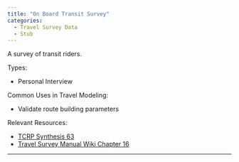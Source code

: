 ```yaml
---
title: "On Board Transit Survey"
categories:
  - Travel Survey Data
  - Stub
---
```



A survey of transit riders.

Types:

-   Personal Interview

Common Uses in Travel Modeling:

-   Validate route building parameters

Relevant Resources:

-   [TCRP Synthesis 63](TCRP_Synthesis_63)
-   [Travel Survey Manual Wiki Chapter 16](http://www.travelsurveymanual.org/Chapter-16.html)

------------------------------------------------------------------------
